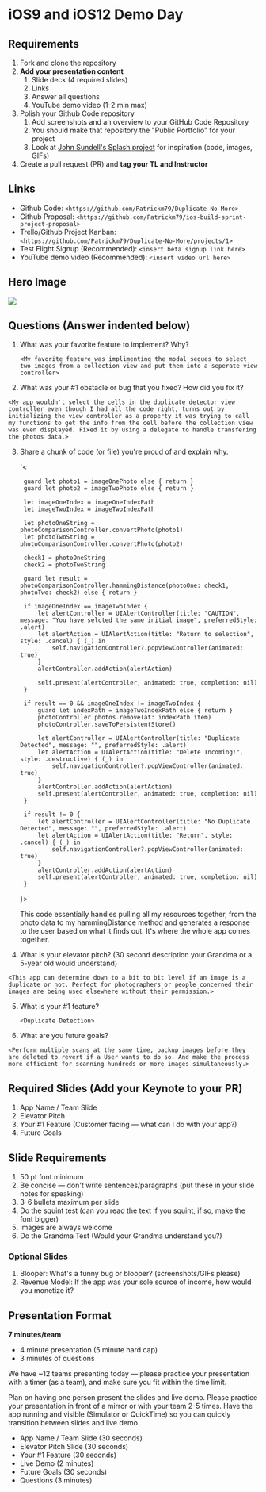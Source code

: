 # iOS9 and iOS12 Demo Day

## Requirements

1. Fork and clone the repository
2. **Add your presentation content**
    1. Slide deck (4 required slides)
    2. Links
    3. Answer all questions 
    4. YouTube demo video (1-2 min max)
3. Polish your Github Code repository
    1. Add screenshots and an overview to your GitHub Code Repository
    2. You should make that repository the "Public Portfolio" for your project
    3. Look at [John Sundell's Splash project](https://github.com/JohnSundell/Splash) for inspiration (code, images, GIFs)
4. Create a pull request (PR) and **tag your TL and Instructor**

## Links

* Github Code: `<https://github.com/Patrickm79/Duplicate-No-More>`
* Github Proposal: `<https://github.com/Patrickm79/ios-build-sprint-project-proposal>`
* Trello/Github Project Kanban: `<https://github.com/Patrickm79/Duplicate-No-More/projects/1>`
* Test Flight Signup (Recommended): `<insert beta signup link here>`
* YouTube demo video (Recommended): `<insert video url here>`

## Hero Image

![](https://i.imgur.com/EgnXLpl.png)

## Questions (Answer indented below)

1. What was your favorite feature to implement? Why?

    `<My favorite feature was implimenting the modal segues to select two images from a collection view and put them into a seperate view controller>`

2. What was your #1 obstacle or bug that you fixed? How did you fix it?

`<My app wouldn't select the cells in the duplicate detector view controller even though I had all the code right, turns out by initializing the view controller as a property it was trying to call my functions to get the info from the cell before the collection view was even displayed. Fixed it by using a delegate to handle transfering the photos data.>`
  
3. Share a chunk of code (or file) you're proud of and explain why.

    `<
        
        guard let photo1 = imageOnePhoto else { return }
        guard let photo2 = imageTwoPhoto else { return }
        
        let imageOneIndex = imageOneIndexPath
        let imageTwoIndex = imageTwoIndexPath
        
        let photoOneString = photoComparisonController.convertPhoto(photo1)
        let photoTwoString = photoComparisonController.convertPhoto(photo2)
        
        check1 = photoOneString
        check2 = photoTwoString
        
        guard let result = photoComparisonController.hammingDistance(photoOne: check1, photoTwo: check2) else { return }
        
        if imageOneIndex == imageTwoIndex {
            let alertController = UIAlertController(title: "CAUTION", message: "You have selcted the same initial image", preferredStyle: .alert)
            let alertAction = UIAlertAction(title: "Return to selection", style: .cancel) { (_) in
                self.navigationController?.popViewController(animated: true)
            }
            alertController.addAction(alertAction)
            
            self.present(alertController, animated: true, completion: nil)
        }
        
        if result == 0 && imageOneIndex != imageTwoIndex {
            guard let indexPath = imageTwoIndexPath else { return }
            photoController.photos.remove(at: indexPath.item)
            photoController.saveToPersistentStore()
            
            let alertController = UIAlertController(title: "Duplicate Detected", message: "", preferredStyle: .alert)
            let alertAction = UIAlertAction(title: "Delete Incoming!", style: .destructive) { (_) in
                self.navigationController?.popViewController(animated: true)
            }
            alertController.addAction(alertAction)
            self.present(alertController, animated: true, completion: nil)
        }
        
        if result != 0 {
            let alertController = UIAlertController(title: "No Duplicate Detected", message: "", preferredStyle: .alert)
            let alertAction = UIAlertAction(title: "Return", style: .cancel) { (_) in
                self.navigationController?.popViewController(animated: true)
            }
            alertController.addAction(alertAction)
            self.present(alertController, animated: true, completion: nil)
        }
    }>`
    
    This code essentially handles pulling all my resources together, from the photo data to my hammingDistance method and generates a response to the user based on what it finds out. It's where the whole app comes together.
  
4. What is your elevator pitch? (30 second description your Grandma or a 5-year old would understand)

`<This app can determine down to a bit to bit level if an image is a duplicate or not. Perfect for photographers or people concerned their images are being used elsewhere without their permission.>`
  
5. What is your #1 feature?

    `<Duplicate Detection>`
  
6. What are you future goals?

`<Perform multiple scans at the same time, backup images before they are deleted to revert if a User wants to do so. And make the process more efficient for scanning hundreds or more images simultaneously.>`

## Required Slides (Add your Keynote to your PR)

1. App Name / Team Slide
2. Elevator Pitch
3. Your #1 Feature (Customer facing — what can I do with your app?)
4. Future Goals

## Slide Requirements

1. 50 pt font minimum
2. Be concise — don't write sentences/paragraphs (put these in your slide notes for speaking)
3. 3-6 bullets maximum per slide
4. Do the squint test (can you read the text if you squint, if so, make the font bigger)
6. Images are always welcome
7. Do the Grandma Test (Would your Grandma understand you?)

### Optional Slides

1. Blooper: What's a funny bug or blooper? (screenshots/GIFs please)
2. Revenue Model: If the app was your sole source of income, how would you monetize it?

## Presentation Format

**7 minutes/team**

* 4 minute presentation (5 minute hard cap)
* 3 minutes of questions

We have ~12 teams presenting today — please practice your presentation with a timer (as a team), and make sure you fit within the time limit.

Plan on having one person present the slides and live demo. Please practice your presentation in front of a mirror or with your team 2-5 times. Have the app running and visible (Simulator or QuickTime) so you can quickly transition between slides and live demo.

* App Name / Team Slide (30 seconds)
* Elevator Pitch Slide (30 seconds)
* Your #1 Feature (30 seconds)
* Live Demo (2 minutes)
* Future Goals (30 seconds)
* Questions (3 minutes)
